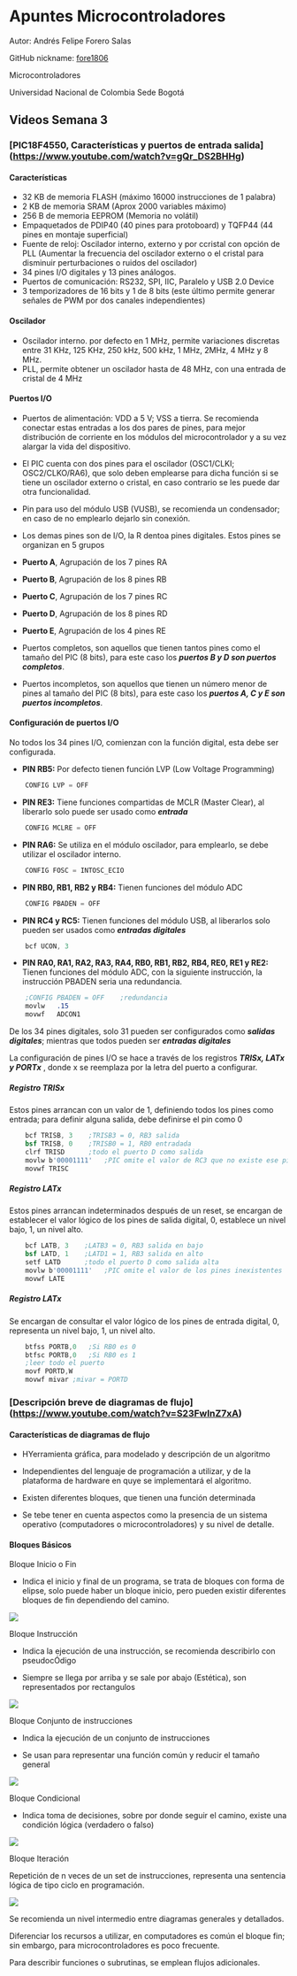 
#   Apuntes Microcontroladores
Autor: Andrés Felipe Forero Salas 

GitHub nickname: [fore1806](https://github.com/fore1806) 

Microcontroladores

Universidad Nacional de Colombia Sede Bogotá

##  Videos Semana 3

### [PIC18F4550, Características y puertos de entrada salida] (https://www.youtube.com/watch?v=gQr_DS2BHHg)

####    Características

-   32 KB de memoria FLASH (máximo 16000 instrucciones de 1 palabra)
-   2 KB de memoria SRAM (Aprox 2000 variables máximo)
-   256 B de memoria EEPROM (Memoria no volátil)
-   Empaquetados de PDIP40 (40 pines para protoboard) y TQFP44 (44 pines en montaje superficial)
-   Fuente de reloj: Oscilador interno, externo y por ccristal con opción de PLL (Aumentar la frecuencia del oscilador externo o el cristal para disminuir perturbaciones o ruidos del oscilador)
-   34 pines I/O digitales y 13 pines análogos.
-   Puertos de comunicación: RS232, SPI, IIC, Paralelo y USB 2.0 Device
-   3 temporizadores de 16 bits y 1 de 8 bits (este último permite generar señales de PWM por dos canales independientes)

####    Oscilador

-   Oscilador interno. por defecto en 1 MHz, permite variaciones discretas entre 31 KHz, 125 KHz, 250 kHz, 500 kHz, 1 MHz, 2MHz, 4 MHz y 8 MHz.
-   PLL, permite obtener un oscilador hasta de 48 MHz, con una entrada de cristal de 4 MHz

####    Puertos I/O

-   Puertos de alimentación: VDD a 5 V; VSS a tierra. Se recomienda conectar estas entradas a los dos pares de pines, para mejor distribución de corriente en los módulos del microcontrolador y a su vez alargar la vida del dispositivo.

-   El PIC cuenta con dos pines para el oscilador (OSC1/CLKI; OSC2/CLKO/RA6), que solo deben emplearse para dicha función si se tiene un oscilador externo o cristal, en caso contrario se les puede dar otra funcionalidad.

-   Pin para uso del módulo USB (VUSB), se recomienda un condensador; en caso de no emplearlo dejarlo sin conexión.

-   Los demas pines son de I/O, la R dentoa pines digitales. Estos pines se organizan en 5 grupos

-   **Puerto A**, Agrupación de los 7 pines RA

-   **Puerto B**, Agrupación de los 8 pines RB

-   **Puerto C**, Agrupación de los 7 pines RC

-   **Puerto D**, Agrupación de los 8 pines RD

-   **Puerto E**, Agrupación de los 4 pines RE

-   Puertos completos, son aquellos que tienen tantos pines como el tamaño del PIC (8 bits), para este caso los ***puertos B y D son puertos completos***.

-   Puertos incompletos, son aquellos que tienen un número menor de pines al tamaño del PIC (8 bits), para este caso los ***puertos A, C y E son puertos incompletos***.

####    Configuración de puertos I/O

No todos los 34 pines I/O, comienzan con la función digital, esta debe ser configurada.

-   **PIN RB5:**     Por defecto tienen función LVP (Low Voltage Programming)

```nasm
    CONFIG LVP = OFF
```

-   **PIN RE3:**     Tiene funciones compartidas de MCLR (Master Clear), al liberarlo solo puede ser usado como ***entrada*** 

```nasm
    CONFIG MCLRE = OFF
```

-   **PIN RA6:**     Se utiliza en el módulo oscilador, para emplearlo, se debe utilizar el oscilador interno.

```nasm
    CONFIG FOSC = INTOSC_ECIO
```

-   **PIN RB0, RB1, RB2 y RB4:**     Tienen funciones del módulo ADC

```nasm
    CONFIG PBADEN = OFF
```

-   **PIN RC4 y RC5:**     Tienen funciones del módulo USB, al liberarlos solo pueden ser usados como ***entradas digitales***

```nasm
    bcf UCON, 3
```

-   **PIN RA0, RA1, RA2, RA3, RA4, RB0, RB1, RB2,  RB4, RE0, RE1 y RE2:**     Tienen funciones del módulo ADC, con la siguiente instrucción, la instrucción PBADEN seria una redundancia.

```nasm
    ;CONFIG PBADEN = OFF    ;redundancia
    movlw   .15
    movwf   ADCON1
```

De los 34 pines digitales, solo 31 pueden ser configurados como ***salidas digitales***; mientras que todos pueden ser ***entradas digitales***

La configuración de pines I/O se hace a través de los registros ***TRISx, LATx y PORTx*** , donde x se reemplaza por la letra del puerto a configurar.

##### Registro TRISx

Estos pines arrancan con un valor de 1, definiendo todos los pines como entrada; para definir alguna salida, debe definirse el pin como 0

```nasm
    bcf TRISB, 3    ;TRISB3 = 0, RB3 salida
    bsf TRISB, 0    ;TRISB0 = 1, RB0 entradada
    clrf TRISD      ;todo el puerto D como salida
    movlw b'00001111'   ;PIC omite el valor de RC3 que no existe ese pin
    movwf TRISC
```

##### Registro LATx

Estos pines arrancan indeterminados después de un reset, se encargan de establecer el valor lógico de los pines de salida digital, 0, establece un nivel bajo, 1, un nivel alto.

```nasm
    bcf LATB, 3    ;LATB3 = 0, RB3 salida en bajo
    bsf LATD, 1    ;LATD1 = 1, RB3 salida en alto
    setf LATD      ;todo el puerto D como salida alta
    movlw b'00001111'   ;PIC omite el valor de los pines inexistentes
    movwf LATE
```

##### Registro LATx

Se encargan de consultar el valor lógico de los pines de entrada digital, 0, representa un nivel bajo, 1, un nivel alto.

```nasm
    btfss PORTB,0   ;Si RB0 es 0
    btfsc PORTB,0   ;Si RB0 es 1
    ;leer todo el puerto
    movf PORTD,W
    movwf mivar ;mivar = PORTD
```

### [Descripción breve de diagramas de flujo] (https://www.youtube.com/watch?v=S23FwInZ7xA)

####    Características de diagramas de flujo

-   HYerramienta gráfica, para modelado y descripción de un algoritmo

-   Independientes del lenguaje de programación a utilizar, y de la plataforma de hardware en quye se implementará el algoritmo.

-   Existen diferentes bloques, que tienen una función determinada

-   Se tebe tener en cuenta aspectos como la presencia de un sistema operativo (computadores o microcontroladores) y su nivel de detalle.

####    Bloques Básicos

Bloque Inicio o Fin

-   Indica el inicio y final de un programa, se trata de bloques con forma de elipse, solo puede haber un bloque inicio, pero pueden existir diferentes bloques de fin dependiendo del camino.

![](https://github.com/fore1806/Notas-de-Clase-Microcontroladores/blob/master/images/inicio-fin.png)

Bloque Instrucción

-   Indica la ejecución de una instrucción, se recomienda describirlo con pseudocÓdigo

- Siempre se llega por arriba y se sale por abajo (Estética), son representados por rectangulos

![](https://github.com/fore1806/Notas-de-Clase-Microcontroladores/blob/master/images/instruccion.png)

Bloque Conjunto de instrucciones

-   Indica la ejecución de un conjunto de instrucciones

-   Se usan para representar una función común y reducir el tamaño general

![](https://github.com/fore1806/Notas-de-Clase-Microcontroladores/blob/master/images/InstructionSET.png)

Bloque Condicional

-   Indica toma de decisiones, sobre por donde seguir el camino, existe una condición lógica (verdadero o falso)

![](https://github.com/fore1806/Notas-de-Clase-Microcontroladores/blob/master/images/Condicional.png)

Bloque Iteración

Repetición de n veces de un set de instrucciones, representa una sentencia lógica de tipo ciclo en programación.

![](https://github.com/fore1806/Notas-de-Clase-Microcontroladores/blob/master/images/iteracion.png)

Se recomienda un nivel intermedio entre diagramas generales y detallados.

Diferenciar los recursos a utilizar, en computadores es común el bloque fin; sin embargo, para microcontroladores es poco frecuente.

Para describir funciones o subrutinas, se emplean flujos adicionales.
